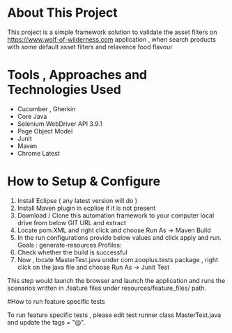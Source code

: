 # About This Project

This project is a simple framework solution to validate the asset filters on https://www.wolf-of-wilderness.com application , when search products with some default asset filters and relavence food flavour

# Tools , Approaches and Technologies Used

* Cucumber , Gherkin
* Core Java
* Selenium WebDriver API 3.9.1
* Page Object Model
* Junit
* Maven
* Chrome Latest 


# How to Setup & Configure

  1. Install Eclipse ( any latest version will do )
  2. Install Maven plugin in ecplise if it is not present
  3. Download / Clone this automation framework to your computer local drive from below GIT URL and extract
  4. Locate pom.XML and right click and choose Run As -> Maven Build
  5. In the run configurations provide below values and click apply and run.
		Goals : generate-resources
		Profiles: <profile-to-be-used>
  6. Check whether the build is successful
  7. Now , locate MasterTest.java under com.zooplus.tests package , right click on the java file and choose Run As -> Junit Test

This step would launch the browser and launch the application and runs the scenarios written in <modulename>.feature files under resources/feature_files/ path.

#How to run feature specific tests

To run feature specific tests , please edit test runner class MasterTest.java and update the tags = "@<feature-name>".
